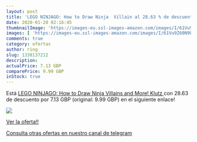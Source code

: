 ```yaml
---
layout: post
title: 'LEGO NINJAGO: How to Draw Ninja  Villain al 28.63 % de descuento'
date: 2020-01-20 02:16:45
thumbnailImage: 'https://images-eu.ssl-images-amazon.com/images/I/61Vu9Z60N9L._SL200_.jpg'
images: [ 'https://images-eu.ssl-images-amazon.com/images/I/61Vu9Z60N9L._SL200_.jpg' ]
comments: true
category: ofertas
author: ring
slug: 1338137212
description:
actualPrice: 7.13 GBP
comparePrice: 9.99 GBP
inStock: true
---
```


Está [LEGO NINJAGO: How to Draw Ninja  Villains and More!  Klutz ](https://www.amazon.com/dp/1338137212/?tag=redken08-20) con 28.63 de descuento por 7.13 GBP (original: 9.99 GBP) en el siguiente enlace!

[![](https://images-eu.ssl-images-amazon.com/images/I/61Vu9Z60N9L._SL200_.jpg)](https://www.amazon.com/dp/1338137212/?tag=redken08-20)

[Ver la oferta!!](https://www.amazon.com/dp/1338137212/?tag=redken08-20)

[Consulta otras ofertas en nuestro canal de telegram](https://t.me/s/ofertas25)
